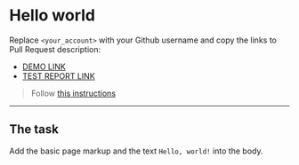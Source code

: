 # Hello world
Replace `<your_account>` with your Github username and copy the links to Pull Request description:
- [DEMO LINK](https://kateryna03.github.io/layout_hello-world/)
- [TEST REPORT LINK](https://kateryna03.github.io/layout_hello-world/report/html_report/)

> Follow [this instructions](https://mate-academy.github.io/layout_task-guideline/#how-to-solve-the-layout-tasks-on-github)
___

## The task
Add the basic page markup and the text `Hello, world!` into the body.
